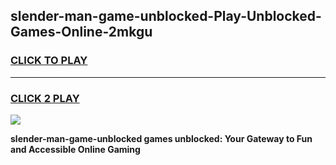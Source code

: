 
## slender-man-game-unblocked-Play-Unblocked-Games-Online-2mkgu
<h3>
<a href="https://premium76.site?title=slender-man-game-unblocked&ref=25A">CLICK TO PLAY</a></h3>
<hr>

<h3>
<a href="https://premium76.site?title=slender-man-game-unblocked&ref=25A">CLICK 2 PLAY</a>
  
</h3>

<a href="https://premium76.site?title=slender-man-game-unblocked&ref=25A"><img src="https://clearcache.store/games.png"></a>


**slender-man-game-unblocked games unblocked: Your Gateway to Fun and Accessible Online Gaming**
